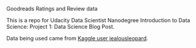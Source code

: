 Goodreads Ratings and Review data

This is a repo for Udacity Data Scientist Nanodegree Introduction to Data Science: Project 1: Data Science Blog Post.


Data being used came from [Kaggle user jealousleopard](https://www.kaggle.com/jealousleopard/goodreadsbooks/notebooks).
